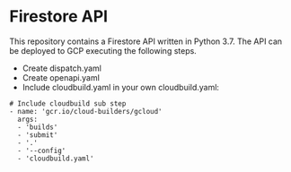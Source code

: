 # Firestore API

This repository contains a Firestore API written in Python 3.7. The API can be deployed to GCP executing the following steps.

- Create dispatch.yaml
- Create openapi.yaml
- Include cloudbuild.yaml in your own cloudbuild.yaml:

```
# Include cloudbuild sub step
- name: 'gcr.io/cloud-builders/gcloud'
  args:
  - 'builds'
  - 'submit'
  - '.'
  - '--config'
  - 'cloudbuild.yaml'
```
